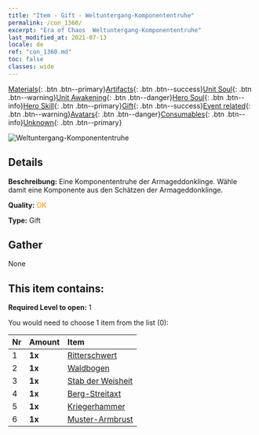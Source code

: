 ```yaml
---
title: "Item - Gift - Weltuntergang-Komponententruhe"
permalink: /con_1360/
excerpt: "Era of Chaos  Weltuntergang-Komponententruhe"
last_modified_at: 2021-07-13
locale: de
ref: "con_1360.md"
toc: false
classes: wide
---
```

 [Materials](/ItemsDE/){: .btn .btn--primary}[Artifacts](/ItemsDE/Artifacts/){: .btn .btn--success}[Unit Soul](/ItemsDE/UnitSoul/){: .btn .btn--warning}[Unit Awakening](/ItemsDE/UnitAwakening/){: .btn .btn--danger}[Hero Soul](/ItemsDE/HeroSoul/){: .btn .btn--info}[Hero Skill](/ItemsDE/HeroSkill/){: .btn .btn--primary}[Gift](/ItemsDE/Gift/){: .btn .btn--success}[Event related](/ItemsDE/Events/){: .btn .btn--warning}[Avatars](/ItemsDE/Avatars/){: .btn .btn--danger}[Consumables](/ItemsDE/Consumables/){: .btn .btn--info}[Unknown](/ItemsDE/Unknown/){: .btn .btn--primary}

 ![Weltuntergang-Komponententruhe](/images/t/i_906037.png)

## Details
 **Beschreibung:** Eine Komponententruhe der Armageddonklinge. Wähle damit eine Komponente aus den Schätzen der Armageddonklinge.

 **Quality:** <span style="color: #FF8C00">OK</span>

 **Type:** Gift

## Gather

  None

## This item contains:

 **Required Level to open:** 1

 You would need to choose 1 item from the list (0):

  | Nr | Amount |     Item    |
  |:---|:-------|:------------|
  | 1 |  **1x** | [Ritterschwert](/ItemsDE/art_166/) |  | 
  | 2 |  **1x** | [Waldbogen](/ItemsDE/art_167/) |  | 
  | 3 |  **1x** | [Stab der Weisheit](/ItemsDE/art_168/) |  | 
  | 4 |  **1x** | [Berg-Streitaxt](/ItemsDE/art_169/) |  | 
  | 5 |  **1x** | [Kriegerhammer](/ItemsDE/art_170/) |  | 
  | 6 |  **1x** | [Muster-Armbrust](/ItemsDE/art_171/) |  | 
